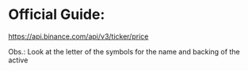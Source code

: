 # Official Guide:
https://api.binance.com/api/v3/ticker/price

Obs.: Look at the letter of the symbols for the name and backing of the active
